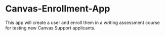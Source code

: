 # Canvas-Enrollment-App

This app will create a user and enroll them in a writing assessment course for testing new Canvas Support applicants.
